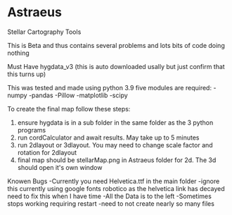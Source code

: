 # Astraeus
Stellar Cartography Tools

This is Beta and thus contains several problems and lots bits of code doing nothing

Must Have hygdata_v3
(this is auto downloaded usally but just confirm that this turns up)

This was tested and made using python 3.9
five modules are required:
    -numpy
    -pandas
    -Pillow
    -matplotlib
    -scipy

To create the final map follow these steps:
1) ensure hygdata is in a sub folder in the same folder as the 3 python programs
2) run cordCalculator and await results. May take up to 5 minutes
3) run 2dlayout or 3dlayout. You may need to change scale factor and rotation for 2dlayout
5) final map should be stellarMap.png in Astraeus folder for 2d. The 3d should open it's own window

Knowen Bugs
-Currently you need Helvetica.ttf in the main folder
    -ignore this currently using google fonts robotico as the helvetica link has decayed need to fix this when I have time
-All the Data is to the left
-Sometimes stops working requiring restart
-need to not create nearly so many files

